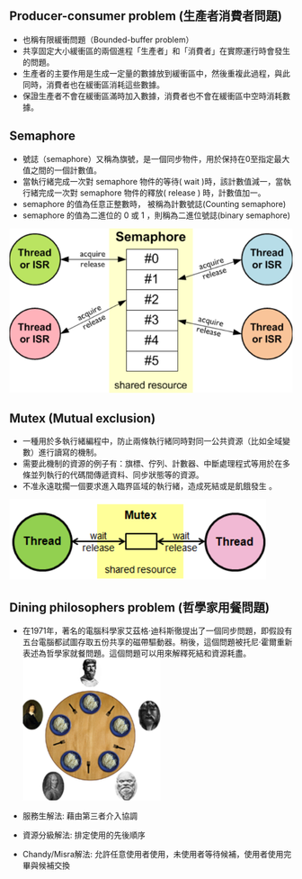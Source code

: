## Producer-consumer problem (生產者消費者問題)
* 也稱有限緩衝問題（Bounded-buffer problem）
* 共享固定大小緩衝區的兩個進程「生產者」和「消費者」在實際運行時會發生的問題。
* 生產者的主要作用是生成一定量的數據放到緩衝區中，然後重複此過程，與此同時，消費者也在緩衝區消耗這些數據。
* 保證生產者不會在緩衝區滿時加入數據，消費者也不會在緩衝區中空時消耗數據。


## Semaphore
* 號誌（semaphore）又稱為旗號，是一個同步物件，用於保持在0至指定最大值之間的一個計數值。
* 當執行緒完成一次對 semaphore 物件的等待( wait )時，該計數值減一，當執行緒完成一次對 semaphore 物件的釋放( release ) 時，計數值加一。
* semaphore 的值為任意正整數時， 被稱為計數號誌(Counting semaphore)
* semaphore 的值為二進位的 0 或 1 ，則稱為二進位號誌(binary semaphore)

![p](https://github.com/zxc21949049/sp109b/blob/main/p/pw1101.png)


## Mutex (Mutual exclusion) 
* 一種用於多執行緒編程中，防止兩條執行緒同時對同一公共資源（比如全域變數）進行讀寫的機制。
* 需要此機制的資源的例子有：旗標、佇列、計數器、中斷處理程式等用於在多條並列執行的代碼間傳遞資料、同步狀態等的資源。
* 不准永遠耽擱一個要求進入臨界區域的執行緒，造成死結或是飢餓發生 。

![p](https://github.com/zxc21949049/sp109b/blob/main/p/pw1102.png)
## Dining philosophers problem (哲學家用餐問題)
* 在1971年，著名的電腦科學家艾茲格·迪科斯徹提出了一個同步問題，即假設有五台電腦都試圖存取五份共享的磁帶驅動器。稍後，這個問題被托尼·霍爾重新表述為哲學家就餐問題。這個問題可以用來解釋死結和資源耗盡。
![p](https://github.com/zxc21949049/sp109b/blob/main/p/pw1103.png)

* 服務生解法: 藉由第三者介入協調
* 資源分級解法: 排定使用的先後順序
* Chandy/Misra解法: 允許任意使用者使用，未使用者等待候補，使用者使用完畢與候補交換
